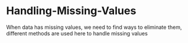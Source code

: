 # Handling-Missing-Values
When data has missing values, we need to find ways to eliminate them, different methods are used here to handle missing values
